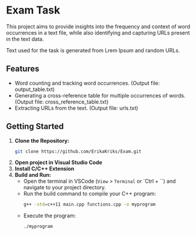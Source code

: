 # Exam Task

This project aims to provide insights into the frequency and context of word occurrences in a text file, while also identifying and capturing URLs present in the text data.

Text used for the task is generated from Lrem Ipsum and random URLs.

## Features
* Word counting and tracking word occurrences. (Output file: output_table.txt)
* Generating a cross-reference table for multiple occurrences of words. (Output file: cross_reference_table.txt)
* Extracting URLs from the text. (Output file: urls.txt)


## Getting Started

1. **Clone the Repository:**
   ```bash
   git clone https://github.com/ErikaKriks/Exam.git

2. **Open project in Visual Studio Code**
3. **Install C/C++ Extension**
4. **Build and Run:**
    - Open the terminal in VSCode (`View` > `Terminal` or `Ctrl + ``) and navigate to your project directory.
    - Run the build command to compile your C++ program:
        ```bash
        g++ -std=c++11 main.cpp functions.cpp -o myprogram
        ```
    - Execute the program:
        ```bash
        ./myprogram
        ```


